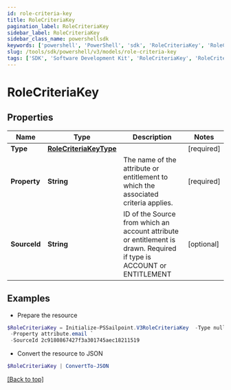 ```yaml
---
id: role-criteria-key
title: RoleCriteriaKey
pagination_label: RoleCriteriaKey
sidebar_label: RoleCriteriaKey
sidebar_class_name: powershellsdk
keywords: ['powershell', 'PowerShell', 'sdk', 'RoleCriteriaKey', 'RoleCriteriaKey'] 
slug: /tools/sdk/powershell/v3/models/role-criteria-key
tags: ['SDK', 'Software Development Kit', 'RoleCriteriaKey', 'RoleCriteriaKey']
---
```



# RoleCriteriaKey

## Properties

Name | Type | Description | Notes
------------ | ------------- | ------------- | -------------
**Type** | [**RoleCriteriaKeyType**](role-criteria-key-type) |  | [required]
**Property** | **String** | The name of the attribute or entitlement to which the associated criteria applies. | [required]
**SourceId** | **String** | ID of the Source from which an account attribute or entitlement is drawn. Required if type is ACCOUNT or ENTITLEMENT | [optional] 

## Examples

- Prepare the resource
```powershell
$RoleCriteriaKey = Initialize-PSSailpoint.V3RoleCriteriaKey  -Type null `
 -Property attribute.email `
 -SourceId 2c9180867427f3a301745aec18211519
```

- Convert the resource to JSON
```powershell
$RoleCriteriaKey | ConvertTo-JSON
```


[[Back to top]](#) 

